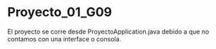 # Proyecto_01_G09
El proyecto se corre desde ProyectoApplication.java debido a que no contamos con una interface o consola.